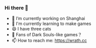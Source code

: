 ### Hi there 👋

<!--
**Wrath-y/Wrath-y** is a ✨ _special_ ✨ repository because its `README.md` (this file) appears on your GitHub profile.

Here are some ideas to get you started:

- 🔭 I’m currently working on ...
- 🌱 I’m currently learning ...
- 👯 I’m looking to collaborate on ...
- 🤔 I’m looking for help with ...
- 💬 Ask me about ...
- 📫 How to reach me: ...
- 😄 Pronouns: ...
- ⚡ Fun fact: ...
-->

- 🔭 I’m currently working on Shanghai
- 🌱 I'm currently learning to make games
- 😄 I have three cats
- 🤔 Fans of Dark Souls-like games？
- 📫 How to reach me: https://wrath.cc

